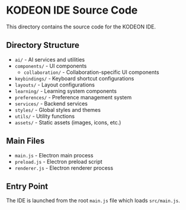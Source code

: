 # KODEON IDE Source Code

This directory contains the source code for the KODEON IDE.

## Directory Structure

-   `ai/` - AI services and utilities
-   `components/` - UI components
    -   `collaboration/` - Collaboration-specific UI components
-   `keybindings/` - Keyboard shortcut configurations
-   `layouts/` - Layout configurations
-   `learning/` - Learning system components
-   `preferences/` - Preference management system
-   `services/` - Backend services
-   `styles/` - Global styles and themes
-   `utils/` - Utility functions
-   `assets/` - Static assets (images, icons, etc.)

## Main Files

-   `main.js` - Electron main process
-   `preload.js` - Electron preload script
-   `renderer.js` - Electron renderer process

## Entry Point

The IDE is launched from the root `main.js` file which loads `src/main.js`.
